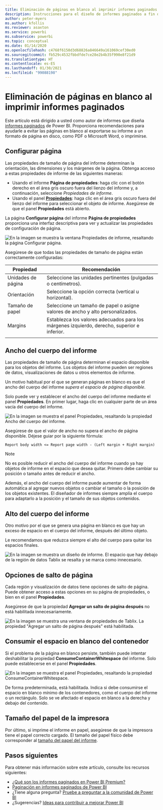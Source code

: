 ```yaml
---
title: Eliminación de páginas en blanco al imprimir informes paginados
description: Instrucciones para el diseño de informes paginados a fin de evitar las páginas en blanco durante su impresión.
author: peter-myers
ms.author: kfollis
ms.reviewer: asaxton
ms.service: powerbi
ms.subservice: powerbi
ms.topic: conceptual
ms.date: 01/14/2020
ms.openlocfilehash: c4768f6150d3d68826a846649a161069cef30ed0
ms.sourcegitcommit: fb529c4532fbbdfde7ce28e2b4b35f990e8f21d9
ms.translationtype: HT
ms.contentlocale: es-ES
ms.lasthandoff: 01/30/2021
ms.locfileid: "99088198"
---
```

# <a name="avoid-blank-pages-when-printing-paginated-reports"></a>Eliminación de páginas en blanco al imprimir informes paginados

Este artículo está dirigido a usted como autor de informes que diseña [informes paginados](../paginated-reports/paginated-reports-report-builder-power-bi.md) de Power BI. Proporciona recomendaciones para ayudarle a evitar las páginas en blanco al exportarse su informe a un formato de página en disco, como PDF o Microsoft Word, o imprimirse.

## <a name="page-setup"></a>Configurar página

Las propiedades de tamaño de página del informe determinan la orientación, las dimensiones y los márgenes de la página. Obtenga acceso a estas propiedades de informe de las siguientes maneras:

- Usando el informe **Página de propiedades**: haga clic con el botón derecho en el área gris oscuro fuera del lienzo del informe y, a continuación, seleccione _Propiedades de informe_.
- Usando el panel [**Propiedades**](../paginated-reports/paginated-reports-report-design-view.md#4-properties-pane): haga clic en el área gris oscuro fuera del lienzo del informe para seleccionar el objeto de informe. Asegúrese de que el panel **Propiedades** está abierto.

La página **Configurar página** del informe **Página de propiedades** proporciona una interfaz descriptiva para ver y actualizar las propiedades de configuración de página.

![En la imagen se muestra la ventana Propiedades de informe, resaltando la página Configurar página.](media/report-paginated-blank-page/report-page-setup-properties.png)

Asegúrese de que todas las propiedades de tamaño de página están correctamente configuradas:

|Propiedad|Recomendación|
|---------|---------|
|Unidades de página|Seleccione las unidades pertinentes (pulgadas o centímetros).|
|Orientación|Seleccione la opción correcta (vertical u horizontal).|
|Tamaño de papel|Seleccione un tamaño de papel o asigne valores de ancho y alto personalizados.|
|Margins|Establezca los valores adecuados para los márgenes izquierdo, derecho, superior e inferior.|
|||

## <a name="report-body-width"></a>Ancho del cuerpo del informe

Las propiedades de tamaño de página determinan el espacio disponible para los objetos del informe. Los objetos del informe pueden ser regiones de datos, visualizaciones de datos u otros elementos de informe.

Un motivo habitual por el que se generan páginas en blanco es que el ancho del cuerpo del informe _supera el espacio de página disponible_.

Solo puede ver y establecer el ancho del cuerpo del informe mediante el panel **Propiedades**. En primer lugar, haga clic en cualquier parte de un área vacía del cuerpo del informe.

![En la imagen se muestra el panel Propiedades, resaltando la propiedad Ancho del cuerpo del informe.](media/report-paginated-blank-page/report-body-properties-width.png)

Asegúrese de que el valor de ancho no supera el ancho de página disponible. Déjese guiar por la siguiente fórmula:

```Report body width <= Report page width - (Left margin + Right margin)```

> [!NOTE]
> No es posible reducir el ancho del cuerpo del informe cuando ya hay objetos de informe en el espacio que desea quitar. Primero debe cambiar su posición o tamaño antes de reducir el ancho.
>
> Además, el ancho del cuerpo del informe puede aumentar de forma automática al agregar nuevos objetos o cambiar el tamaño o la posición de los objetos existentes. El diseñador de informes siempre amplía el cuerpo para adaptarlo a la posición y el tamaño de sus objetos contenidos.

## <a name="report-body-height"></a>Alto del cuerpo del informe

Otro motivo por el que se genera una página en blanco es que hay un exceso de espacio en el cuerpo del informe, después del último objeto.

Le recomendamos que reduzca siempre el alto del cuerpo para quitar los espacios finales.

![En la imagen se muestra un diseño de informe. El espacio que hay debajo de la región de datos Tablix se resalta y se marca como innecesario.](media/report-paginated-blank-page/report-body-remove-trailing-space.png)

## <a name="page-break-options"></a>Opciones de salto de página

Cada región y visualización de datos tiene opciones de salto de página. Puede obtener acceso a estas opciones en su página de propiedades, o bien en el panel **Propiedades**.

Asegúrese de que la propiedad **Agregar un salto de página después** no está habilitada innecesariamente.

![En la imagen se muestra una ventana de propiedades de Tablix. La propiedad "Agregar un salto de página después" está habilitada.](media/report-paginated-blank-page/data-region-page-break-option-after.png)

## <a name="consume-container-whitespace"></a>Consumir el espacio en blanco del contenedor

Si el problema de la página en blanco persiste, también puede intentar deshabilitar la propiedad **ConsumeContainerWhitespace** del informe. Solo puede establecerse en el panel **Propiedades**.

![En la imagen se muestra el panel Propiedades, resaltando la propiedad ConsumeContainerWhitespace.](media/report-paginated-blank-page/report-properties-consumecontainerwhitespace.png)

De forma predeterminada, está habilitada. Indica si debe consumirse el espacio en blanco mínimo de los contenedores, como el cuerpo del informe o un rectángulo. Solo se ve afectado el espacio en blanco a la derecha y debajo del contenido.

## <a name="printer-paper-size"></a>Tamaño del papel de la impresora

Por último, si imprime el informe en papel, asegúrese de que la impresora tiene el papel correcto cargado. El tamaño del papel físico debe corresponder al [tamaño del papel del informe](#page-setup).

## <a name="next-steps"></a>Pasos siguientes

Para obtener más información sobre este artículo, consulte los recursos siguientes:

- [¿Qué son los informes paginados en Power BI Premium?](../paginated-reports/paginated-reports-report-builder-power-bi.md)
- [Paginación en informes paginados de Power BI](../paginated-reports/paginated-reports-pagination.md)
- ¿Tiene alguna pregunta? [Pruebe a preguntar a la comunidad de Power BI](https://community.powerbi.com/)
- ¿Sugerencias? [Ideas para contribuir a mejorar Power BI](https://ideas.powerbi.com)

